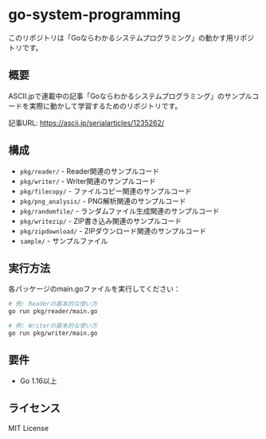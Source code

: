 # go-system-programming

このリポジトリは「Goならわかるシステムプログラミング」の動かす用リポジトリです。

## 概要

ASCII.jpで連載中の記事「Goならわかるシステムプログラミング」のサンプルコードを実際に動かして学習するためのリポジトリです。

記事URL: https://ascii.jp/serialarticles/1235262/

## 構成

- `pkg/reader/` - Reader関連のサンプルコード
- `pkg/writer/` - Writer関連のサンプルコード
- `pkg/filecopy/` - ファイルコピー関連のサンプルコード
- `pkg/png_analysis/` - PNG解析関連のサンプルコード
- `pkg/randomfile/` - ランダムファイル生成関連のサンプルコード
- `pkg/writezip/` - ZIP書き込み関連のサンプルコード
- `pkg/zipdownload/` - ZIPダウンロード関連のサンプルコード
- `sample/` - サンプルファイル

## 実行方法

各パッケージのmain.goファイルを実行してください：

```bash
# 例: Readerの基本的な使い方
go run pkg/reader/main.go

# 例: Writerの基本的な使い方
go run pkg/writer/main.go
```

## 要件

- Go 1.16以上

## ライセンス

MIT License
